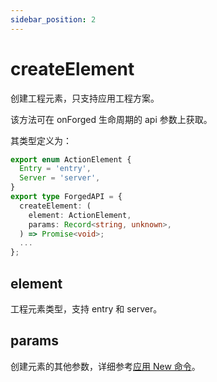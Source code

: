 ```yaml
---
sidebar_position: 2
---
```


# createElement

创建工程元素，只支持应用工程方案。

该方法可在 onForged 生命周期的 api 参数上获取。

其类型定义为：

```ts
export enum ActionElement {
  Entry = 'entry',
  Server = 'server',
}
export type ForgedAPI = {
  createElement: (
    element: ActionElement,
    params: Record<string, unknown>,
  ) => Promise<void>;
  ...
};
```

## element

工程元素类型，支持 entry 和 server。

## params

创建元素的其他参数，详细参考[应用 New 命令](/docs/configure/generator/mwa#new-%E5%91%BD%E4%BB%A4)。
